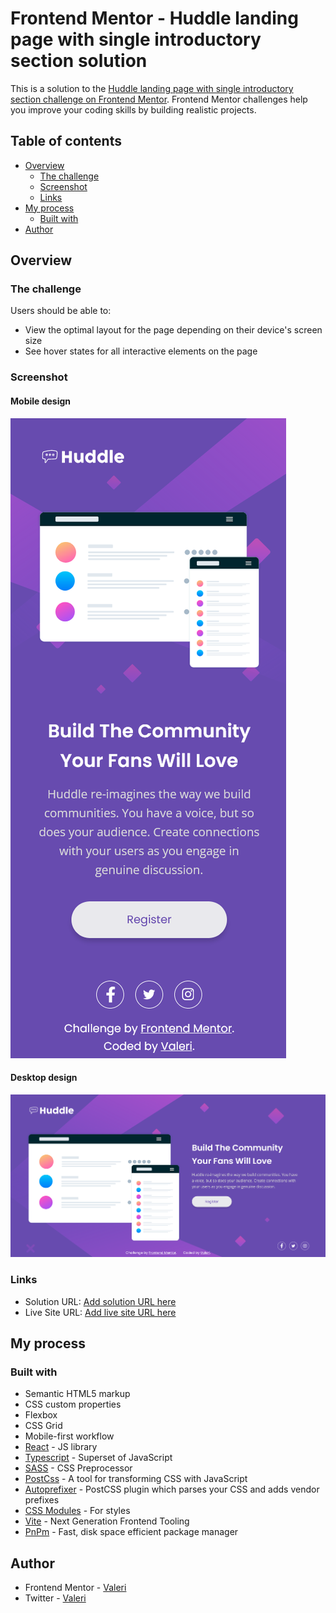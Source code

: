 # Frontend Mentor - Huddle landing page with single introductory section solution

This is a solution to the [Huddle landing page with single introductory section challenge on Frontend Mentor](https://www.frontendmentor.io/challenges/huddle-landing-page-with-a-single-introductory-section-B_2Wvxgi0). Frontend Mentor challenges help you improve your coding skills by building realistic projects.

## Table of contents

-   [Overview](#overview)
    -   [The challenge](#the-challenge)
    -   [Screenshot](#screenshot)
    -   [Links](#links)
-   [My process](#my-process)
    -   [Built with](#built-with)
-   [Author](#author)

## Overview

### The challenge

Users should be able to:

-   View the optimal layout for the page depending on their device's screen size
-   See hover states for all interactive elements on the page

### Screenshot

#### Mobile design

![](./design/screenshot-mobile.png)

#### Desktop design

![](./design/screenshot-desktop.png)

### Links

-   Solution URL: [Add solution URL here](https://your-solution-url.com)
-   Live Site URL: [Add live site URL here](https://your-live-site-url.com)

## My process

### Built with

-   Semantic HTML5 markup
-   CSS custom properties
-   Flexbox
-   CSS Grid
-   Mobile-first workflow
-   [React](https://reactjs.org/) - JS library
-   [Typescript](https://www.typescriptlang.org/) - Superset of JavaScript
-   [SASS](https://sass-lang.com/) - CSS Preprocessor
-   [PostCss](https://postcss.org/) - A tool for transforming CSS with JavaScript
-   [Autoprefixer](https://github.com/postcss/autoprefixer) - PostCSS plugin which parses your CSS and adds vendor prefixes
-   [CSS Modules](https://github.com/css-modules/css-modules) - For styles
-   [Vite](https://vitejs.dev/) - Next Generation Frontend Tooling
-   [PnPm](https://pnpm.io/) - Fast, disk space efficient package manager

## Author

-   Frontend Mentor - [Valeri](https://www.frontendmentor.io/profile/Valeri85)
-   Twitter - [Valeri](https://twitter.com/Valeri79125128)
